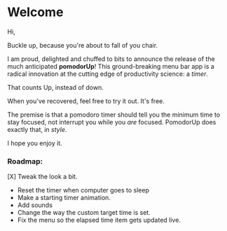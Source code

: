 # Welcome

Hi, 

Buckle up, because you're about to fall of you chair. 

I am proud, delighted and chuffed to bits to announce the release of the much anticipated **pomodorUp**! This ground-breaking menu bar app is a radical innovation at the cutting edge of productivity science: a *timer*. 


That counts Up, instead of down.


When you've recovered, feel free to try it out. It's free. 


The premise is that a pomodoro timer should tell you the minimum time to stay focused, not interrupt you while you *are* focused. PomodorUp does exactly that, in *style*.

I hope you enjoy it.



### Roadmap:

[X] Tweak the look a bit.
- Reset the timer when computer goes to sleep
- Make a starting timer animation.
- Add sounds
- Change the way the custom target time is set.
- Fix the menu so the elapsed time item gets updated live.
